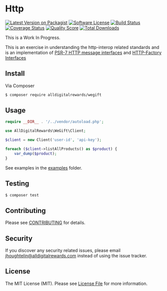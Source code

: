 # Http

[![Latest Version on Packagist][ico-version]][link-packagist]
[![Software License][ico-license]](LICENSE.MD)
[![Build Status][ico-build]][link-build]
[![Coverage Status][ico-scrutinizer]][link-scrutinizer]
[![Quality Score][ico-code-quality]][link-code-quality]
[![Total Downloads][ico-downloads]][link-downloads]

This is a Work In Progress.

This is an exercise in understanding the http-interop related standards and is an implementation of [PSR-7 HTTP message interfaces](https://github.com/php-fig/fig-standards/blob/master/accepted/PSR-7-http-message.md) and [HTTP-Factory Interfaces](https://github.com/php-fig/fig-standards/blob/master/proposed/http-factory/http-factory.md)

## Install

Via Composer

``` bash
$ composer require alldigitalrewards/wegift
```

## Usage

``` php
require __DIR__ . '/../vendor/autoload.php';

use AllDigitalRewards\WeGift\Client;

$client = new Client('user-id', 'api-key');

foreach ($client->listAllProducts() as $product) {
    var_dump($product);
}
```

See examples in the [examples](/examples) folder.

## Testing

``` bash
$ composer test
```

## Contributing

Please see [CONTRIBUTING](CONTRIBUTING.md) for details.

## Security

If you discover any security related issues, please email jhoughtelin@alldigitalrewards.com instead of using the issue tracker.

## License

The MIT License (MIT). Please see [License File](LICENSE.MD) for more information.

[ico-version]: https://img.shields.io/packagist/v/alldigitalrewards/WeGift.svg?style=flat-square
[ico-license]: https://img.shields.io/badge/license-MIT-brightgreen.svg?style=flat-square
[ico-scrutinizer]: https://img.shields.io/scrutinizer/coverage/g/alldigitalrewards/WeGift.svg?style=flat-square
[ico-build]: https://scrutinizer-ci.com/g/alldigitalrewards/WeGift/badges/build.png?b=main
[ico-code-quality]: https://img.shields.io/scrutinizer/g/alldigitalrewards/WeGift.svg?style=flat-square
[ico-downloads]: https://img.shields.io/packagist/dt/alldigitalrewards/wegift.svg?style=flat-square

[link-packagist]: https://packagist.org/packages/alldigitalrewards/wegift
[link-scrutinizer]: https://scrutinizer-ci.com/g/alldigitalrewards/WeGift/code-structure
[link-build]: https://scrutinizer-ci.com/g/alldigitalrewards/WeGift/build-status/main
[link-code-quality]: https://scrutinizer-ci.com/g/alldigitalrewards/WeGift
[link-downloads]: https://packagist.org/packages/alldigitalrewards/wegift

